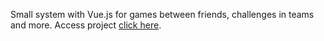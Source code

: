 Small system with Vue.js for games between friends, challenges in teams and more.
Access project <a href="https://lucasmenchon.github.io/scoreboard/" target="_blank">click here</a>.